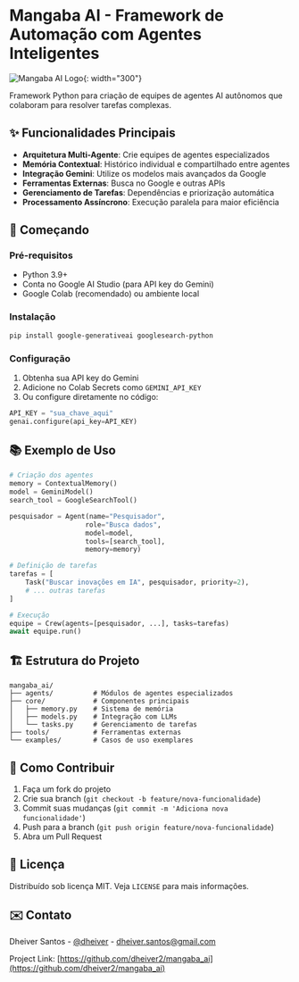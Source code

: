 # Mangaba AI - Framework de Automação com Agentes Inteligentes

![Mangaba AI Logo](https://github.com/dheiver2/mangaba_ai/blob/main/img.png){: width="300"}

Framework Python para criação de equipes de agentes AI autônomos que colaboram para resolver tarefas complexas.

## ✨ Funcionalidades Principais

- **Arquitetura Multi-Agente**: Crie equipes de agentes especializados
- **Memória Contextual**: Histórico individual e compartilhado entre agentes
- **Integração Gemini**: Utilize os modelos mais avançados da Google
- **Ferramentas Externas**: Busca no Google e outras APIs
- **Gerenciamento de Tarefas**: Dependências e priorização automática
- **Processamento Assíncrono**: Execução paralela para maior eficiência

## 🚀 Começando

### Pré-requisitos
- Python 3.9+
- Conta no Google AI Studio (para API key do Gemini)
- Google Colab (recomendado) ou ambiente local

### Instalação
```bash
pip install google-generativeai googlesearch-python
```

### Configuração
1. Obtenha sua API key do Gemini
2. Adicione no Colab Secrets como `GEMINI_API_KEY`
3. Ou configure diretamente no código:
```python
API_KEY = "sua_chave_aqui"
genai.configure(api_key=API_KEY)
```

## 📚 Exemplo de Uso

```python
# Criação dos agentes
memory = ContextualMemory()
model = GeminiModel()
search_tool = GoogleSearchTool()

pesquisador = Agent(name="Pesquisador", 
                   role="Busca dados", 
                   model=model, 
                   tools=[search_tool], 
                   memory=memory)

# Definição de tarefas
tarefas = [
    Task("Buscar inovações em IA", pesquisador, priority=2),
    # ... outras tarefas
]

# Execução
equipe = Crew(agents=[pesquisador, ...], tasks=tarefas)
await equipe.run()
```

## 🏗 Estrutura do Projeto

```
mangaba_ai/
├── agents/          # Módulos de agentes especializados
├── core/            # Componentes principais
│   ├── memory.py    # Sistema de memória
│   ├── models.py    # Integração com LLMs
│   └── tasks.py     # Gerenciamento de tarefas
├── tools/           # Ferramentas externas
└── examples/        # Casos de uso exemplares
```

## 🤝 Como Contribuir

1. Faça um fork do projeto
2. Crie sua branch (`git checkout -b feature/nova-funcionalidade`)
3. Commit suas mudanças (`git commit -m 'Adiciona nova funcionalidade'`)
4. Push para a branch (`git push origin feature/nova-funcionalidade`)
5. Abra um Pull Request

## 📄 Licença

Distribuído sob licença MIT. Veja `LICENSE` para mais informações.

## ✉️ Contato

Dheiver Santos - [@dheiver](https://github.com/dheiver2) - dheiver.santos@gmail.com

Project Link: [https://github.com/dheiver2/mangaba_ai](https://github.com/dheiver2/mangaba_ai)
```
